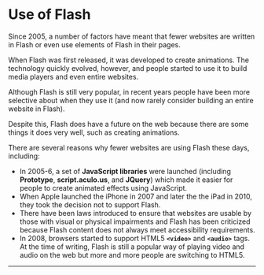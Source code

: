 # Use of Flash

Since 2005, a number of factors have meant that fewer websites are written in Flash or even use elements of Flash in their pages.

When Flash was first released, it was developed to create animations. The technology quickly evolved, however, and people started to use it to build media players and even entire websites.

Although Flash is still very popular, in recent years people have been more selective about when they use it (and now rarely consider building an entire website in Flash).

Despite this, Flash does have a future on the web because there are some things it does very well, such as creating animations.

There are several reasons why fewer websites are using Flash these days, including:
- In 2005-6, a set of **JavaScript libraries** were launched (including **Prototype**, **script.aculo.us**, and **JQuery**) which made it easier for people to create animated effects using JavaScript.
- When Apple launched the iPhone in 2007 and later the the iPad in 2010, they took the decision not to support Flash.
- There have been laws introduced to ensure that websites are usable by those with visual or physical impairments and Flash has been criticized because Flash content does not always meet accessibility requirements.
- In 2008, browsers started to support HTML5 **`<video>`** and **`<audio>`** tags. At the time of writing, Flash is still a popular way of playing video and audio on the web but more and more people are switching to HTML5.

---
